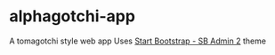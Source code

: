 # alphagotchi-app
A tomagotchi style web app
Uses [Start Bootstrap - SB Admin 2](https://startbootstrap.com/theme/sb-admin-2/) theme

